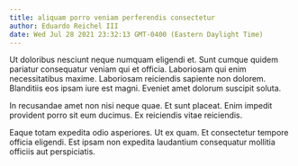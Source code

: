 ```yaml
---
title: aliquam porro veniam perferendis consectetur
author: Eduardo Reichel III
date: Wed Jul 28 2021 23:32:13 GMT-0400 (Eastern Daylight Time)
---
```

Ut doloribus nesciunt neque numquam eligendi et. Sunt cumque quidem pariatur consequatur veniam qui et officia. Laboriosam qui enim necessitatibus maxime. Laboriosam reiciendis sapiente non dolorem. Blanditiis eos ipsam iure est magni. Eveniet amet dolorum suscipit soluta.

 In recusandae amet non nisi neque quae. Et sunt placeat. Enim impedit provident porro sit eum ducimus. Ex reiciendis vitae reiciendis.

 Eaque totam expedita odio asperiores. Ut ex quam. Et consectetur tempore officia eligendi. Est ipsam non expedita laudantium consequatur mollitia officiis aut perspiciatis.